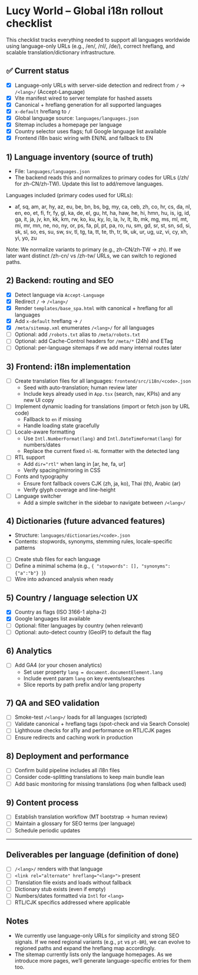 # Lucy World – Global i18n rollout checklist

This checklist tracks everything needed to support all languages worldwide using language-only URLs (e.g., /en/, /nl/, /de/), correct hreflang, and scalable translation/dictionary infrastructure.

## ✅ Current status

- [x] Language-only URLs with server-side detection and redirect from `/` → `/<lang>/` (Accept-Language)
- [x] Vite manifest wired to server template for hashed assets
- [x] Canonical + hreflang generation for all supported languages
- [x] `x-default` hreflang to `/`
- [x] Global language source: `languages/languages.json`
- [x] Sitemap includes a homepage per language
- [x] Country selector uses flags; full Google language list available
- [x] Frontend i18n basic wiring with EN/NL and fallback to EN

## 1) Language inventory (source of truth)

- File: `languages/languages.json`
- The backend reads this and normalizes to primary codes for URLs (/zh/ for zh-CN/zh-TW). Update this list to add/remove languages.

Languages included (primary codes used for URLs):

- af, sq, am, ar, hy, az, eu, be, bn, bs, bg, my, ca, ceb, zh, co, hr, cs, da, nl, en, eo, et, fi, fr, fy, gl, ka, de, el, gu, ht, ha, haw, he, hi, hmn, hu, is, ig, id, ga, it, ja, jv, kn, kk, km, rw, ko, ku, ky, lo, la, lv, lt, lb, mk, mg, ms, ml, mt, mi, mr, mn, ne, no, ny, or, ps, fa, pl, pt, pa, ro, ru, sm, gd, sr, st, sn, sd, si, sk, sl, so, es, su, sw, sv, tl, tg, ta, tt, te, th, tr, tk, uk, ur, ug, uz, vi, cy, xh, yi, yo, zu

Note: We normalize variants to primary (e.g., zh-CN/zh-TW → zh). If we later want distinct /zh-cn/ vs /zh-tw/ URLs, we can switch to regioned paths.

## 2) Backend: routing and SEO

- [x] Detect language via `Accept-Language`
- [x] Redirect `/` → `/<lang>/`
- [x] Render `templates/base_spa.html` with canonical + hreflang for all languages
- [x] Add `x-default` hreflang → `/`
- [x] `/meta/sitemap.xml` enumerates `/<lang>/` for all languages
- [ ] Optional: add `/robots.txt` alias to `/meta/robots.txt`
- [ ] Optional: add Cache-Control headers for `/meta/*` (24h) and ETag
- [ ] Optional: per-language sitemaps if we add many internal routes later

## 3) Frontend: i18n implementation

- [ ] Create translation files for all languages: `frontend/src/i18n/<code>.json`
  - Seed with auto-translation; human review later
  - Include keys already used in `App.tsx` (search, nav, KPIs) and any new UI copy
- [ ] Implement dynamic loading for translations (import or fetch json by URL code)
  - Fallback to `en` if missing
  - Handle loading state gracefully
- [ ] Locale-aware formatting
  - Use `Intl.NumberFormat(lang)` and `Intl.DateTimeFormat(lang)` for numbers/dates
  - Replace the current fixed `nl-NL` formatter with the detected lang
- [ ] RTL support
  - Add `dir="rtl"` when lang in [ar, he, fa, ur]
  - Verify spacing/mirroring in CSS
- [ ] Fonts and typography
  - Ensure font fallback covers CJK (zh, ja, ko), Thai (th), Arabic (ar)
  - Verify glyph coverage and line-height
- [ ] Language switcher
  - Add a simple switcher in the sidebar to navigate between `/<lang>/`

## 4) Dictionaries (future advanced features)

- Structure: `languages/dictionaries/<code>.json`
- Contents: stopwords, synonyms, stemming rules, locale-specific patterns
- [ ] Create stub files for each language
- [ ] Define a minimal schema (e.g., `{ "stopwords": [], "synonyms": {"a":"b"} }`)
- [ ] Wire into advanced analysis when ready

## 5) Country / language selection UX

- [x] Country as flags (ISO 3166-1 alpha-2)
- [x] Google languages list available
- [ ] Optional: filter languages by country (when relevant)
- [ ] Optional: auto-detect country (GeoIP) to default the flag

## 6) Analytics

- [ ] Add GA4 (or your chosen analytics)
  - Set user property `lang = document.documentElement.lang`
  - Include event param `lang` on key events/searches
  - Slice reports by path prefix and/or lang property

## 7) QA and SEO validation

- [ ] Smoke-test `/<lang>/` loads for all languages (scripted)
- [ ] Validate canonical + hreflang tags (spot-check and via Search Console)
- [ ] Lighthouse checks for a11y and performance on RTL/CJK pages
- [ ] Ensure redirects and caching work in production

## 8) Deployment and performance

- [ ] Confirm build pipeline includes all i18n files
- [ ] Consider code-splitting translations to keep main bundle lean
- [ ] Add basic monitoring for missing translations (log when fallback used)

## 9) Content process

- [ ] Establish translation workflow (MT bootstrap → human review)
- [ ] Maintain a glossary for SEO terms (per language)
- [ ] Schedule periodic updates

---

## Deliverables per language (definition of done)

- [ ] `/<lang>/` renders with that language
- [ ] `<link rel="alternate" hreflang="<lang>">` present
- [ ] Translation file exists and loads without fallback
- [ ] Dictionary stub exists (even if empty)
- [ ] Numbers/dates formatted via `Intl` for `<lang>`
- [ ] RTL/CJK specifics addressed where applicable

## Notes

- We currently use language-only URLs for simplicity and strong SEO signals. If we need regional variants (e.g., `pt` vs `pt-BR`), we can evolve to regioned paths and expand the hreflang map accordingly.
- The sitemap currently lists only the language homepages. As we introduce more pages, we’ll generate language-specific entries for them too.